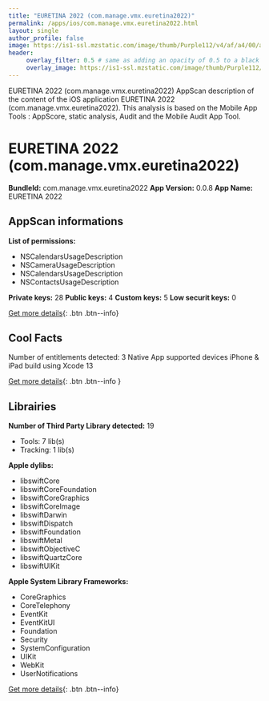 ```yaml
---
title: "EURETINA 2022 (com.manage.vmx.euretina2022)"
permalink: /apps/ios/com.manage.vmx.euretina2022.html
layout: single
author_profile: false
image: https://is1-ssl.mzstatic.com/image/thumb/Purple112/v4/af/a4/00/afa4007c-2ced-8c6d-763b-05db5a7cc3cf/AppIcon-0-0-1x_U007emarketing-0-0-0-7-0-0-sRGB-0-0-0-GLES2_U002c0-512MB-85-220-0-0.png/512x512bb.jpg
header: 
     overlay_filter: 0.5 # same as adding an opacity of 0.5 to a black background
     overlay_image: https://is1-ssl.mzstatic.com/image/thumb/Purple112/v4/af/a4/00/afa4007c-2ced-8c6d-763b-05db5a7cc3cf/AppIcon-0-0-1x_U007emarketing-0-0-0-7-0-0-sRGB-0-0-0-GLES2_U002c0-512MB-85-220-0-0.png/512x512bb.jpg
---
```

EURETINA 2022 (com.manage.vmx.euretina2022) AppScan description of the content of the iOS application EURETINA 2022 (com.manage.vmx.euretina2022). This analysis is based on the Mobile App Tools : AppScore, static analysis, Audit and the Mobile Audit App Tool.

# EURETINA 2022 (com.manage.vmx.euretina2022)

**BundleId:** com.manage.vmx.euretina2022
**App Version:** 0.0.8
**App Name:** EURETINA 2022


## AppScan informations 

**List of permissions:** 
- NSCalendarsUsageDescription 
- NSCameraUsageDescription
- NSCalendarsUsageDescription
- NSContactsUsageDescription
  
  
**Private keys:** 28
**Public keys:** 4
**Custom keys:** 5
**Low securit keys:** 0
  
[Get more details](/pricing.html){: .btn .btn--info}

## Cool Facts

Number of entitlements detected: 3
Native App
supported devices iPhone & iPad
build using Xcode 13
  
[Get more details](/pricing.html){: .btn .btn--info }

## Librairies 
**Number of Third Party Library detected:** 19
- Tools: 7 lib(s)
- Tracking: 1 lib(s)


**Apple dylibs:**
- libswiftCore
- libswiftCoreFoundation
- libswiftCoreGraphics
- libswiftCoreImage
- libswiftDarwin
- libswiftDispatch
- libswiftFoundation
- libswiftMetal
- libswiftObjectiveC
- libswiftQuartzCore
- libswiftUIKit


**Apple System Library Frameworks:**
- CoreGraphics
- CoreTelephony
- EventKit
- EventKitUI
- Foundation
- Security
- SystemConfiguration
- UIKit
- WebKit
- UserNotifications


  
[Get more details](/pricing.html){: .btn .btn--info}

